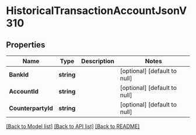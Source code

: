 # HistoricalTransactionAccountJsonV310

## Properties
Name | Type | Description | Notes
------------ | ------------- | ------------- | -------------
**BankId** | **string** |  | [optional] [default to null]
**AccountId** | **string** |  | [optional] [default to null]
**CounterpartyId** | **string** |  | [optional] [default to null]

[[Back to Model list]](../README.md#documentation-for-models) [[Back to API list]](../README.md#documentation-for-api-endpoints) [[Back to README]](../README.md)



